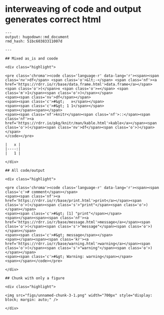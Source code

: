 # interweaving of code and output generates correct html

    ---
    output: hugodown::md_document
    rmd_hash: 51bc60383311007d
    
    ---
    
    ## Mixed as_is and coode
    
    <div class="highlight">
    
    <pre class='chroma'><code class='language-r' data-lang='r'><span><span class='nv'>df</span> <span class='o'>&lt;-</span> <span class='nf'><a href='https://rdrr.io/r/base/data.frame.html'>data.frame</a></span><span class='o'>(</span>x <span class='o'>=</span> <span class='m'>1</span><span class='o'>)</span></span>
    <span><span class='nv'>df</span></span>
    <span><span class='c'>#&gt;   x</span></span>
    <span><span class='c'>#&gt; 1 1</span></span>
    <span></span><span></span>
    <span><span class='nf'>knitr</span><span class='nf'>::</span><span class='nf'><a href='https://rdrr.io/pkg/knitr/man/kable.html'>kable</a></span><span class='o'>(</span><span class='nv'>df</span><span class='o'>)</span></span>
    </code></pre>
    
    |   x |
    |----:|
    |   1 |
    
    </div>
    
    ## All code/output
    
    <div class="highlight">
    
    <pre class='chroma'><code class='language-r' data-lang='r'><span><span class='c'># comment</span></span>
    <span><span class='nf'><a href='https://rdrr.io/r/base/print.html'>print</a></span><span class='o'>(</span><span class='s'>"print"</span><span class='o'>)</span></span>
    <span><span class='c'>#&gt; [1] "print"</span></span>
    <span></span><span><span class='nf'><a href='https://rdrr.io/r/base/message.html'>message</a></span><span class='o'>(</span><span class='s'>"message"</span><span class='o'>)</span></span>
    <span><span class='c'>#&gt; message</span></span>
    <span></span><span><span class='kr'><a href='https://rdrr.io/r/base/warning.html'>warning</a></span><span class='o'>(</span><span class='s'>"warning"</span><span class='o'>)</span></span>
    <span><span class='c'>#&gt; Warning: warning</span></span>
    <span></span></code></pre>
    
    </div>
    
    ## Chunk with only a figure
    
    <div class="highlight">
    
    <img src="figs/unnamed-chunk-3-1.png" width="700px" style="display: block; margin: auto;" />
    
    </div>
    

